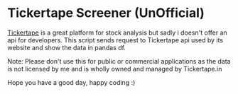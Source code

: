# Tickertape Screener (UnOfficial) #

[Tickertape]("https://www.tickertape.in/") is a great platform for stock analysis but sadly i doesn't offer an api for developers. This script sends request to Tickertape api used by its website and show the data in pandas df.

Note: Please don't use this for public or commercial applications as the data is not licensed by me and is wholly owned and managed by Tickertape.in 

Hope you have a good day, happy coding :)